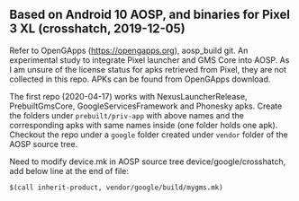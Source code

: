 ## Based on Android 10 AOSP, and binaries for Pixel 3 XL (crosshatch, 2019-12-05)
Refer to OpenGApps (https://opengapps.org), aosp_build git. An experimental study to integrate Pixel launcher and GMS Core into AOSP. As I am unsure of the license status for apks retrieved from Pixel, they are not collected in this repo. APKs can be found from OpenGApps download.

The first repo (2020-04-17) works with NexusLauncherRelease, PrebuiltGmsCore, GoogleServicesFramework and Phonesky apks. Create the folders under ```prebuilt/priv-app``` with above names and the corresponding apks with same names inside (one folder holds one apk). Checkout the repo under a ```google``` folder created under ```vendor``` folder of the AOSP source tree.

Need to modify device.mk in AOSP source tree device/google/crosshatch, add below line at the end of file:
```
$(call inherit-product, vendor/google/build/mygms.mk)
```
